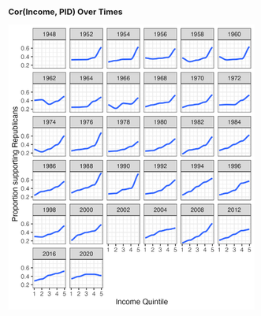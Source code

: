 ### Cor(Income, PID) Over Times

<img src = "income_quintile_prop_rep_over_time_white_anes.png" width = 500px>

